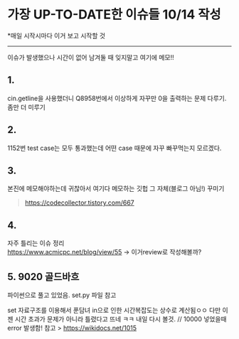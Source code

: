 # 가장 UP-TO-DATE한 이슈들 10/14 작성
*매일 시작시마다 이거 보고 시작할 것
___

이슈가 발생했으나 시간이 없어 남겨둘 때 잊지말고 여기에 메모!!


## 1.
cin.getline을 사용했더니 Q8958번에서 이상하게 자꾸만 0을 출력하는 문제 다루기. 좀만 더 미루기

## 2.
1152번 test case는 모두 통과했는데 어떤 case 때문에 자꾸 빠꾸먹는지 모르겠다.

## 3.
본진에 메모해야하는데 귀찮아서 여기다 메모하는 깃헙 그 자체(블로그 아님!) 꾸미기
> https://codecollector.tistory.com/667

## 4.
자주 틀리는 이슈 정리   
https://www.acmicpc.net/blog/view/55 -> 이거review로 작성해볼까?

## 5. 9020 골드바흐
파이썬으로 풀고 있었음. set.py 파일 참고

set 자료구조를 이용해서 푼담녀 in으로 인한 시간복잡도는 상수로 계산됨ㅇㅇ
다만 이젠 시간 초과가 문제가 아니라 틀렸다고 뜨네 ㅋㅋ 내일 다시 볼것. // 10000 넣었을때 error 발생함!
참고 > https://wikidocs.net/1015

